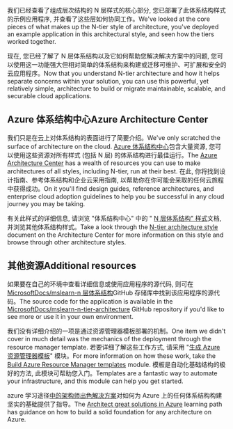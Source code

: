 <span data-ttu-id="afc2a-101">我们已经查看了组成层次结构的 N 层样式的核心部分, 您已部署了此体系结构样式的示例应用程序, 并查看了这些层如何协同工作。</span><span class="sxs-lookup"><span data-stu-id="afc2a-101">We've looked at the core pieces of what makes up the N-tier style of architecture, you've deployed an example application in this architectural style, and seen how the tiers worked together.</span></span>

<span data-ttu-id="afc2a-102">现在, 您已经了解了 N 层体系结构以及它如何帮助您解决解决方案中的问题, 您可以使用这一功能强大但相对简单的体系结构来构建或迁移可维护、可扩展和安全的云应用程序。</span><span class="sxs-lookup"><span data-stu-id="afc2a-102">Now that you understand N-tier architecture and how it helps separate concerns within your solution, you can use this powerful, yet relatively simple, architecture to build or migrate maintainable, scalable, and securable cloud applications.</span></span>

## <a name="azure-architecture-center"></a><span data-ttu-id="afc2a-103">Azure 体系结构中心</span><span class="sxs-lookup"><span data-stu-id="afc2a-103">Azure Architecture Center</span></span>

<span data-ttu-id="afc2a-104">我们只是在云上对体系结构的表面进行了简要介绍。</span><span class="sxs-lookup"><span data-stu-id="afc2a-104">We've only scratched the surface of architecture on the cloud.</span></span> <span data-ttu-id="afc2a-105">[Azure 体系结构中心](https://docs.microsoft.com/azure/architecture/)包含大量资源, 您可以使用这些资源对所有样式 (包括 N 层) 的体系结构进行最佳运行。</span><span class="sxs-lookup"><span data-stu-id="afc2a-105">The [Azure Architecture Center](https://docs.microsoft.com/azure/architecture/) has a wealth of resources you can use to make architectures of all styles, including N-tier, run at their best.</span></span> <span data-ttu-id="afc2a-106">在此, 你将找到设计指南、参考体系结构和企业云采用指南, 以帮助你在你可能会采取的任何云旅程中获得成功。</span><span class="sxs-lookup"><span data-stu-id="afc2a-106">On it you'll find design guides, reference architectures, and enterprise cloud adoption guidelines to help you be successful in any cloud journey you may be taking.</span></span>

<span data-ttu-id="afc2a-107">有关此样式的详细信息, 请浏览 "体系结构中心" 中的 " [N 层体系结构" 样式](https://docs.microsoft.com/azure/architecture/guide/architecture-styles/n-tier)文档, 并浏览其他体系结构样式。</span><span class="sxs-lookup"><span data-stu-id="afc2a-107">Take a look through the [N-tier architecture style](https://docs.microsoft.com/azure/architecture/guide/architecture-styles/n-tier) document on the Architecture Center for more information on this style and browse through other architecture styles.</span></span>

## <a name="additional-resources"></a><span data-ttu-id="afc2a-108">其他资源</span><span class="sxs-lookup"><span data-stu-id="afc2a-108">Additional resources</span></span>

<span data-ttu-id="afc2a-109">如果要在自己的环境中查看详细信息或使用应用程序的源代码, 则可在[MicrosoftDocs/mslearn-n 层体系结构](https://github.com/MicrosoftDocs/mslearn-n-tier-architecture)GitHub 存储库中找到该应用程序的源代码。</span><span class="sxs-lookup"><span data-stu-id="afc2a-109">The source code for the application is available in the [MicrosoftDocs/mslearn-n-tier-architecture](https://github.com/MicrosoftDocs/mslearn-n-tier-architecture) GitHub repository if you'd like to see more or use it in your own environment.</span></span> 

<span data-ttu-id="afc2a-110">我们没有详细介绍的一项是通过资源管理器模板部署的机制。</span><span class="sxs-lookup"><span data-stu-id="afc2a-110">One item we didn't cover in much detail was the mechanics of the deployment through the resource manager template.</span></span> <span data-ttu-id="afc2a-111">若要详细了解这些工作方式, 请采用 "[生成 Azure 资源管理器模板](https://docs.microsoft.com/learn/modules/build-azure-vm-templates/)" 模块。</span><span class="sxs-lookup"><span data-stu-id="afc2a-111">For more information on how these work, take the [Build Azure Resource Manager templates](https://docs.microsoft.com/learn/modules/build-azure-vm-templates/) module.</span></span> <span data-ttu-id="afc2a-112">模板是自动化基础结构的极好的方法, 此模块可帮助您入门。</span><span class="sxs-lookup"><span data-stu-id="afc2a-112">Templates are a fantastic way to automate your infrastructure, and this module can help you get started.</span></span>

<span data-ttu-id="afc2a-113">azure 学习途径[中的架构师出色解决方案](https://docs.microsoft.com/learn/paths/architect-great-solutions-in-azure/)对如何为 Azure 上的任何体系结构构建坚实的基础提供了指导。</span><span class="sxs-lookup"><span data-stu-id="afc2a-113">The [Architect great solutions in Azure](https://docs.microsoft.com/learn/paths/architect-great-solutions-in-azure/) learning path has guidance on how to build a solid foundation for any architecture on Azure.</span></span>